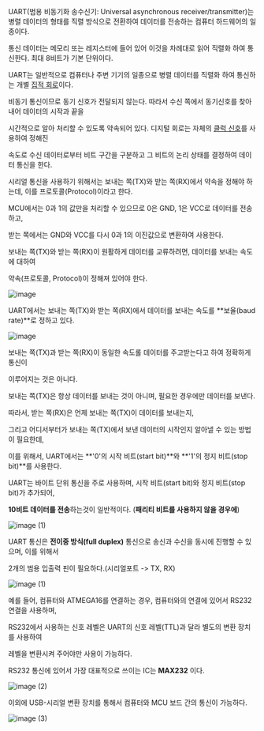 UART(범용 비동기화 송수신기: Universal asynchronous receiver/transmitter)는 병렬 데이터의 형태를 직렬 방식으로 전환하여 데이터를 전송하는 컴퓨터 하드웨어의 일종이다. 

통신 데이터는 메모리 또는 레지스터에 들어 있어 이것을 차례대로 읽어 직렬화 하여 통신한다. 최대 8비트가 기본 단위이다.

UART는 일반적으로 컴퓨터나 주변 기기의 일종으로 병렬 데이터를 직렬화 하여 통신하는 개별 [집적 회로](https://ko.wikipedia.org/wiki/%EC%A7%91%EC%A0%81_%ED%9A%8C%EB%A1%9C)이다.

비동기 통신이므로 동기 신호가 전달되지 않는다. 따라서 수신 쪽에서 동기신호를 찾아내어 데이터의 시작과 끝을

시간적으로 알아 처리할 수 있도록 약속되어 있다. 디지털 회로는 자체의 [클럭 신호](https://ko.wikipedia.org/wiki/%ED%81%B4%EB%9F%AD_%EC%8B%A0%ED%98%B8)를 사용하여 정해진

속도로 수신 데이터로부터 비트 구간을 구분하고 그 비트의 논리 상태를 결정하여 데이터 통신을 한다.

시리얼 통신을 사용하기 위해서는 보내는 쪽(TX)와 받는 쪽(RX)에서 약속을 정해야 하는데, 이를 프로토콜(Protocol)이라고 한다.

MCU에서는 0과 1의 값만을 처리할 수 있으므로 0은 GND, 1은 VCC로 데이터를 전송하고,

받는 쪽에서는 GND와 VCC를 다시 0과 1의 이진값으로 변환하여 사용한다.

보내는 쪽(TX)와 받는 쪽(RX)이 원활하게 데이터를 교류하려면, 데이터를 보내는 속도에 대하여

약속(프로토콜, Protocol)이 정해져 있어야 한다.

![image](https://user-images.githubusercontent.com/91246353/197145029-8f136aab-1379-403d-b916-aa1ec6c8f77d.gif)


UART에서는 보내는 쪽(TX)와 받는 쪽(RX)에서 데이터를 보내는 속도를 **보율(baud rate)**로 정하고 있다.

![image](https://user-images.githubusercontent.com/91246353/197145158-2fa4f92e-abce-4678-afe5-711843eb7d8e.png)

보내는 쪽(TX)과 받는 쪽(RX)이 동일한 속도롤 데이터를 주고받는다고 하여 정확하게 통신이

이루어지는 것은 아니다.

보내는 쪽(TX)은 항상 데이터를 보내는 것이 아니며, 필요한 경우에만 데이터를 보낸다.

따라서, 받는 쪽(RX)은 언제 보내는 쪽(TX)이 데이터를 보내는지,

그리고 어디서부터가 보내는 쪽(TX)에서 보낸 데이터의 시작인지 알아낼 수 있는 방법이 필요한데,

이를 위해서, UART에서는 **'0'의 시작 비트(start bit)**와 **'1'의 정지 비트(stop bit)**를 사용한다.

UART는 바이트 단위 통신을 주로 사용하며, 시작 비트(start bit)와 정지 비트(stop bit)가 추가되어,

**10비트 데이터를 전송**하는것이 일반적이다. (**패리티 비트를 사용하지 않을 경우에**)

![image (1)](https://user-images.githubusercontent.com/91246353/197145190-f26bf82d-d6ae-4620-a209-37d878056871.png)

UART 통신은 **전이중 방식(full duplex)** 통신으로 송신과 수신을 동시에 진행할 수 있으며, 이를 위해서

2개의 범용 입출력 핀이 필요하다.(시리얼포트 -> TX, RX)

![image (1)](https://user-images.githubusercontent.com/91246353/197145209-5983b6e7-fd57-48dc-9d48-e69025944e17.gif)

예를 들어, 컴퓨터와 ATMEGA16를 연결하는 경우, 컴퓨터와의 연결에 있어서 RS232 연결을 사용하며,

RS232에서 사용하는 신호 레벨은 UART의 신호 레벨(TTL)과 달라 별도의 변환 장치를 사용하여

레벨을 변환시켜 주어야만 사용이 가능하다.

RS232 통신에 있어서 가장 대표적으로 쓰이는 IC는 **MAX232** 이다.

![image (2)](https://user-images.githubusercontent.com/91246353/197145293-523371fe-84f5-467b-9dfd-ee2400e27786.png)

이외에 USB-시리얼 변환 장치를 통해서 컴퓨터와 MCU 보드 간의 통신이 가능하다.

![image (3)](https://user-images.githubusercontent.com/91246353/197145323-ddcb71c5-8718-4c23-87a9-210801cf853d.png)
